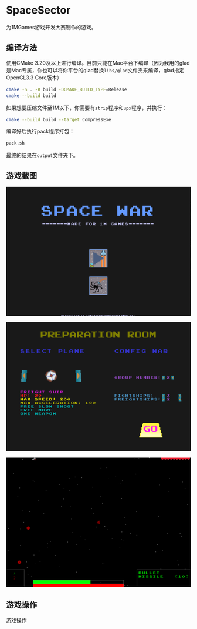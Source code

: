 # SpaceSector

为1MGames游戏开发大赛制作的游戏。

## 编译方法

使用CMake 3.20及以上进行编译。目前只能在Mac平台下编译（因为我用的glad是Mac专属，你也可以将你平台的glad替换`libs/glad`文件夹来编译，glad指定OpenGL3.3 Core版本）

```bash
cmake -S . -B build -DCMAKE_BUILD_TYPE=Release
cmake --build build
```

如果想要压缩文件至1M以下，你需要有`strip`程序和`upx`程序，并执行：

```bash
cmake --build build --target CompressExe
```

编译好后执行pack程序打包：

```bash
pack.sh
```

最终的结果在`output`文件夹下。

## 游戏截图

![welcome](./snapshot/welcome.png)

![select](./snapshot/select_ship.png)

![gaming](./snapshot/gaming.png)

## 游戏操作

[游戏操作](./HowToPlay.md)
